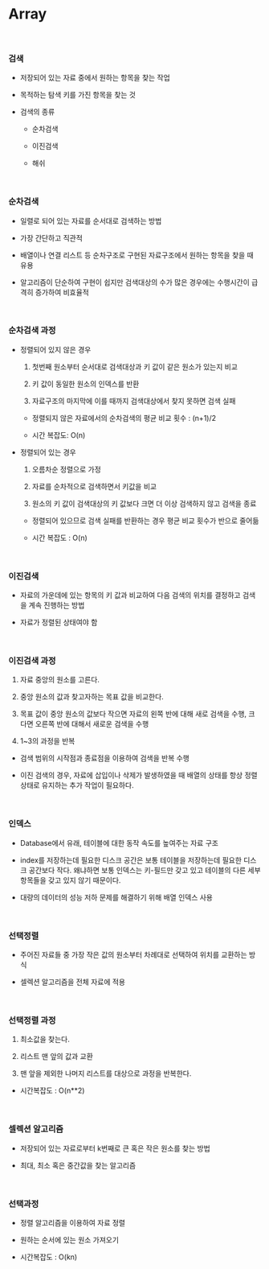 # Array

<br>

### 검색

- 저장되어 있는 자료 중에서 원하는 항목을 찾는 작업

- 목적하는 탐색 키를 가진 항목을 찾는 것

- 검색의 종류

    - 순차검색

    - 이진검색

    - 해쉬

<br>

### 순차검색

- 일렬로 되어 있는 자료를 순서대로 검색하는 방법

- 가장 간단하고 직관적

- 배열이나 연결 리스트 등 순차구조로 구현된 자료구조에서 원하는 항목을 찾을 때 유용

- 알고리즘이 단순하여 구현이 쉽지만 검색대상의 수가 많은 경우에는 수행시간이 급격히 증가하여 비효율적

<br>

### 순차검색 과정

- 정렬되어 있지 않은 경우

    1. 첫번째 원소부터 순서대로 검색대상과 키 값이 같은 원소가 있는지 비교

    2. 키 값이 동일한 원소의 인덱스를 반환

    3. 자료구조의 마지막에 이를 때까지 검색대상에서 찾지 못하면 검색 실패

    - 정렬되지 않은 자료에서의 순차검색의 평균 비교 횟수 : (n+1)/2

    - 시간 복잡도: O(n)

- 정렬되어 있는 경우

    1. 오름차순 정렬으로 가정

    2. 자료를 순차적으로 검색하면서 키값을 비교

    3. 원소의 키 값이 검색대상의 키 값보다 크면 더 이상 검색하지 않고 검색을 종료

    - 정렬되어 있으므로 검색 실패를 반환하는 경우 평균 비교 횟수가 반으로 줄어듦

    - 시간 복잡도 : O(n)

<br>

### 이진검색

- 자료의 가운데에 있는 항목의 키 값과 비교하여 다음 검색의 위치를 결정하고 검색을 계속 진행하는 방법

- 자료가 정렬된 상태여야 함

<br>

### 이진검색 과정

1. 자료 중앙의 원소를 고른다.

2. 중앙 원소의 값과 찾고자하는 목표 값을 비교한다.

3. 목표 값이 중앙 원소의 값보다 작으면 자료의 왼쪽 반에 대해 새로 검색을 수행, 크다면 오른쪽 반에 대해서 새로운 검색을 수행

4. 1~3의 과정을 반복

- 검색 범위의 시작점과 종료점을 이용하여 검색을 반복 수행

- 이진 검색의 경우, 자료에 삽입이나 삭제가 발생하였을 때 배열의 상태를 항상 정렬 상태로 유지하는 추가 작업이 필요하다.

<br>

### 인덱스

- Database에서 유래, 테이블에 대한 동작 속도를 높여주는 자료 구조

- index를 저장하는데 필요한 디스크 공간은 보통 테이블을 저장하는데 필요한 디스크 공간보다 작다. 왜냐하면 보통 인덱스는 키-필드만 갖고 있고 테이블의 다른 세부 항목들을 갖고 있지 않기 때문이다.

- 대량의 데이터의 성능 저하 문제를 해결하기 위해 배열 인덱스 사용

<br>

### 선택정렬

- 주어진 자료들 중 가장 작은 값의 원소부터 차례대로 선택하여 위치를 교환하는 방식

- 셀렉션 알고리즘을 전체 자료에 적용

<br>

### 선택정렬 과정

1. 최소값을 찾는다.

2. 리스트 맨 앞의 값과 교환

3. 맨 앞을 제외한 나머지 리스트를 대상으로 과정을 반복한다.

- 시간복잡도 : O(n**2)

<br>

### 셀렉션 알고리즘

- 저장되어 있는 자료로부터 k번째로 큰 혹은 작은 원소를 찾는 방법

- 최대, 최소 혹은 중간값을 찾는 알고리즘

<br>

### 선택과정

- 정렬 알고리즘을 이용하여 자료 정렬

- 원하는 순서에 있는 원소 가져오기

- 시간복잡도 : O(kn)

<br>